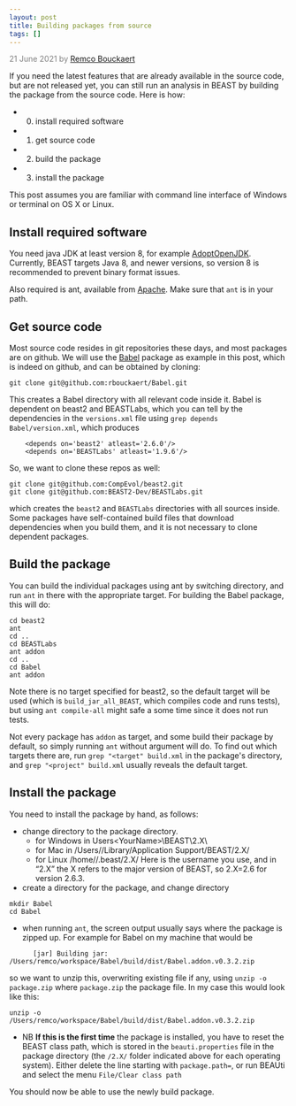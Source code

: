 ```yaml
---
layout: post
title: Building packages from source
tags: []
---
```

<p style="color:gray">21 June 2021 by <a href="mailto:r.bouckaert@auckland.ac.nz">Remco Bouckaert</a></p>

If you need the latest features that are already available in the source code, but are not released yet, you can still run an analysis in BEAST by building the package from the source code. Here is how:

* 0. install required software
* 1. get source code
* 2. build the package
* 3. install the package

This post assumes you are familiar with command line interface of Windows or terminal on OS X or Linux.

## Install required software

You need java JDK at least version 8, for example [AdoptOpenJDK](https://adoptopenjdk.net/). Currently, BEAST targets Java 8, and newer versions, so version 8 is recommended to prevent binary format issues.

Also required is ant, available from [Apache](https://ant.apache.org/bindownload.cgi). Make sure that `ant` is in your path.

## Get source code

Most source code resides in git repositories these days, and most packages are on github. We will use the [Babel](https://github.com/rbouckaert/Babel/) package as example in this post, which is indeed on github, and can be obtained by cloning:


```
git clone git@github.com:rbouckaert/Babel.git
```

This creates a Babel directory with all relevant code inside it. Babel is dependent on beast2 and BEASTLabs, which you can tell by the dependencies in the `versions.xml` file using `grep depends Babel/version.xml`, which produces

```
	<depends on='beast2' atleast='2.6.0'/>
	<depends on='BEASTLabs' atleast='1.9.6'/>
```

So, we want to clone these repos as well:

```
git clone git@github.com:CompEvol/beast2.git
git clone git@github.com:BEAST2-Dev/BEASTLabs.git
```

which creates the `beast2` and `BEASTLabs` directories with all sources inside. Some packages have self-contained build files that download dependencies when you build them, and it is not necessary to clone dependent packages.

## Build the package

You can build the individual packages using ant by switching directory, and run `ant` in there with the appropriate target. For building the Babel package, this will do:

```
cd beast2
ant
cd ..
cd BEASTLabs
ant addon
cd ..
cd Babel
ant addon
```

Note there is no target specified for beast2, so the default target will be used (which is `build_jar_all_BEAST`, which compiles code and runs tests), but using `ant compile-all` might safe a some time since it does not run tests.

Not every package has `addon` as target, and some build their package by default, so simply running `ant` without argument will do. To find out which targets there are, run `grep "<target" build.xml` in the package's directory, and `grep "<project" build.xml` usually reveals the default target.


## Install the package

You need to install the package by hand, as follows:

* change directory to the package directory.
	* for Windows in Users\<YourName>\BEAST\2.X\
	* for Mac in /Users/<YourName>\/Library/Application Support/BEAST/2.X/
	* for Linux /home/<YourName>/.beast/2.X/
  Here <YourName> is the username you use, and in “2.X” the X refers to the major version of BEAST, so 2.X=2.6 for version 2.6.3.
* create a directory for the package, and change directory
```
mkdir Babel
cd Babel
```
* when running `ant`, the screen output usually says where the package is zipped up. For example for Babel on my machine that would be
```
      [jar] Building jar: /Users/remco/workspace/Babel/build/dist/Babel.addon.v0.3.2.zip
```
so we want to unzip this, overwriting existing file if any, using `unzip -o package.zip` where `package.zip` the package file. In my case this would look like this:
```
unzip -o /Users/remco/workspace/Babel/build/dist/Babel.addon.v0.3.2.zip
```
* NB <b>If this is the first time</b> the package is installed, you have to reset the BEAST class path, which is stored in the `beauti.properties` file in the package directory (the `/2.X/` folder indicated above for each operating system). Either delete the line starting with `package.path=`, or run BEAUti and select the menu `File/Clear class path`

You should now be able to use the newly build package.
